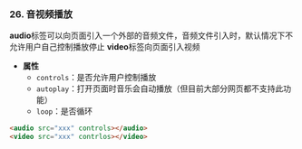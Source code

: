 ### 26. 音视频播放

**audio**标签可以向页面引入一个外部的音频文件，音频文件引入时，默认情况下不允许用户自己控制播放停止
**video**标签向页面引入视频

- **属性**
  - `controls`：是否允许用户控制播放
  - `autoplay`：打开页面时音乐会自动播放（但目前大部分网页都不支持此功能）
  - `loop`：是否循环

```html
<audio src="xxx" controls></audio>
<video src="xxx" contrlos></video>
```